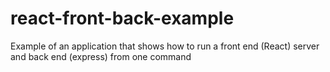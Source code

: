 # react-front-back-example
Example of an application that shows how to run a front end (React) server and back end (express) from one command
